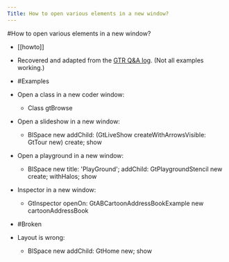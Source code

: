 ---Title: How to open various elements in a new window?---#How to open various elements in a new window?- [[howto]]- Recovered and adapted from the [GTR Q&A log](https://docs.google.com/document/d/1ce3-s4FRDATE62WmJ4I9ujVtJnWaN8WmoDaMS_kA8DM/edit?usp=sharing). (Not all examples working.)- #Examples- Open a class in a new coder window:    - Class gtBrowse- Open a slideshow in a new window:    - BlSpace new	addChild: (GtLiveShow createWithArrowsVisible: GtTour new) create;	show- Open a playground in a new window:    - BlSpace new	title: 'PlayGround';	addChild: GtPlaygroundStencil new create;	withHalos;	show- Inspector in a new window:    - GtInspector openOn:	GtABCartoonAddressBookExample new cartoonAddressBook- #Broken- Layout is wrong:    - BlSpace new	addChild: GtHome new;	show